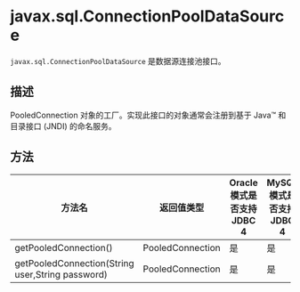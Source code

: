 # javax.sql.ConnectionPoolDataSource 

`javax.sql.ConnectionPoolDataSource` 是数据源连接池接口。

## 描述 

PooledConnection 对象的工厂。实现此接口的对象通常会注册到基于 Java™ 和目录接口 (JNDI) 的命名服务。

## 方法 



|                       方法名                        |      返回值类型       | Oracle 模式是否支持 JDBC 4 | MySQL 模式是否支持 JDBC 4 |
|--------------------------------------------------|------------------|----------------------|---------------------|
| getPooledConnection()                            | PooledConnection | 是                    | 是                   |
| getPooledConnection(String user,String password) | PooledConnection | 是                    | 是                   |



